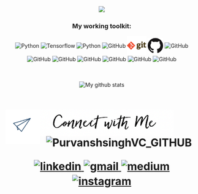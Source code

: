 
<div align="center">

![](https://github.com/Purvanshsingh/Purvanshsingh/assets/49719371/29af3d5f-f2c7-42e4-b69e-0f781861fde8)


<div align="center">
<h3>My working toolkit:</h3>

<img align="center" alt="Python" width="50px" src="https://upload.wikimedia.org/wikipedia/commons/thumb/0/0a/Python.svg/240px-Python.svg.png" />
<img align="center" alt="Tensorflow" width="40px" src="https://upload.wikimedia.org/wikipedia/commons/thumb/2/2d/Tensorflow_logo.svg/800px-Tensorflow_logo.svg.png"/>
<img align="center" alt="Python" width="40px" src="https://upload.wikimedia.org/wikipedia/commons/1/18/ISO_C%2B%2B_Logo.svg" />
<img align="center" alt="GitHub" width="40px" src="https://jupyter.org/assets/main-logo.svg" />
<img align="center" alt="Git" width="50px" src="https://raw.githubusercontent.com/github/explore/80688e429a7d4ef2fca1e82350fe8e3517d3494d/topics/git/git.png" />
<img align="center" alt="GitHub" width="40px" src="https://raw.githubusercontent.com/github/explore/78df643247d429f6cc873026c0622819ad797942/topics/github/github.png" />
<img align="center" alt="GitHub" width="60px" src="https://numpy.org/images/logos/numpy.svg" />
<img align="center" alt="GitHub" width="80px" src="https://www.kaggle.com/static/images/site-logo.png" />
<img align="center" alt="GitHub" width="100px" src="https://keras.io/img/logo.png" />
<img align="center" alt="GitHub" width="60px" src="https://upload.wikimedia.org/wikipedia/en/c/cd/Anaconda_Logo.png" />
<img align="center" alt="GitHub" width="60px" src="https://pandas.pydata.org/docs/_static/pandas.svg" />
<img align="center" alt="GitHub" width="50px" src="https://matplotlib.org/_static/logo2_compressed.svg" />
<img align="center" alt="GitHub" width="50px" src="https://scikit-learn.org/stable/_static/scikit-learn-logo-small.png" />
<br/>
<br/>
</div>
<br/>
<p align='center'>
  <img align="center" src="https://github-readme-stats.vercel.app/api?username=Purvanshsingh&bg_color=071A2C&icon_color=4194FD&show_icons=true&count_private=true&theme=tokyonight&line_height=27&text_color=FFFFFF" alt="My github stats"/>
	
<br/>
<br/>
<h1>
<img src="https://github.com/Purvanshsingh/Purvanshsingh/blob/master/5a7362033afa1b00015d8cd4_animat-paper-airplane-color.gif" width="90" height="90" align="left" /><img src="https://github.com/Purvanshsingh/Purvanshsingh/blob/master/cwm.png" width="350" height="70" align="left"/>
<h1/>	



	
![PurvanshsinghVC_GITHUB](https://user-images.githubusercontent.com/49719371/134968524-c1f204fe-ba2c-48ad-99f5-ac250186f2c9.jpg)
	
	



<div align="center">
<a href="https://www.linkedin.com/in/purvansh-singh-2ba971147/" target="_blank">
<img src=https://img.shields.io/badge/linkedin-%231E77B5.svg?&style=for-the-badge&logo=linkedin&logoColor=white alt=linkedin style="margin-bottom: 5px;" />
</a>
<a href="mailto:purvanshsingh@gmail.com" target="_blank">
<img src=https://img.shields.io/badge/Gmail-D14836?style=for-the-badge&logo=gmail&logoColor=white alt=gmail style="margin-bottom: 5px;" />
</a>
<a href="https://purvanshsingh.medium.com/" target="_blank">
<img src=https://img.shields.io/badge/Medium-12100E?style=for-the-badge&logo=medium&logoColor=white alt=medium style="margin-bottom: 5px;" />
</a>
<a href="https://www.instagram.com/developer.ml/" target="_blank">
<img src=https://img.shields.io/badge/Instagram-E4405F?style=for-the-badge&logo=instagram&logoColor=white alt=instagram style="margin-bottom: 5px;" />
</a> 
</div>  
	
</p>

<!--
<p align="center">
  <a href="https://www.linkedin.com/in/purvansh-singh-2ba971147/"><img src=https://img.shields.io/badge/linkedin-%230077B5.svg?&style=for-the-badge&logo=linkedin&logoColor=white></a> <a href="https://www.instagram.com/singhpurvansh/"><img src=https://img.shields.io/badge/instagram-%23E4405F.svg?&style=for-the-badge&logo=instagram&logoColor=white></a>

Here are some ideas to get you started:

- 🔭 I’m currently working on ...
- 🌱 I’m currently learning ...
- 👯 I’m looking to collaborate on ...
- 🤔 I’m looking for help with ...
- 💬 Ask me about ...
- 📫 How to reach me: ...
- 😄 Pronouns: ...
- ⚡ Fun fact: ...
-->
